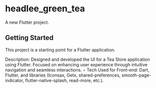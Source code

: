 # headlee_green_tea

A new Flutter project.

## Getting Started

This project is a starting point for a Flutter application.

 Description: Designed and developed the UI for a Tea Store application using Flutter. Focused on
 enhancing user experience through intuitive navigation and seamless interactions.
 ◦ Tech Used for Front-end: Dart, Flutter, and libraries (Iconsax, Getx, shared-preferences,
 smooth-page-indicator, flutter-native-splash, read-more, etc.).

